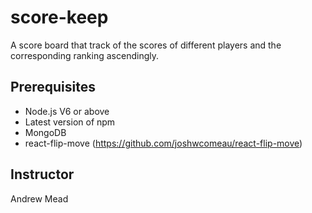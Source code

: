 # score-keep

A score board that track of the scores of different players and the corresponding ranking ascendingly. 

## Prerequisites
- Node.js V6 or above
- Latest version of npm
- MongoDB
- react-flip-move (https://github.com/joshwcomeau/react-flip-move)

## Instructor
Andrew Mead
